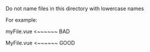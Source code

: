 Do not name files in this directory with lowercase names

For example:

myFile.vue <~~~~~~  BAD

MyFile.vue <~~~~~~ GOOD
